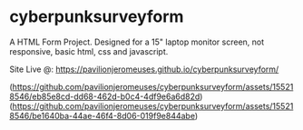 # cyberpunksurveyform
A HTML Form Project. Designed for a 15" laptop monitor screen, not responsive, basic html, css and javascript.

Site Live @: https://pavilionjeromeuses.github.io/cyberpunksurveyform/

(https://github.com/pavilionjeromeuses/cyberpunksurveyform/assets/155218546/eb85e8cd-dd68-462d-b0c4-4df9e6a6d82d)
(https://github.com/pavilionjeromeuses/cyberpunksurveyform/assets/155218546/be1640ba-44ae-46f4-8d06-019f9e844abe)
